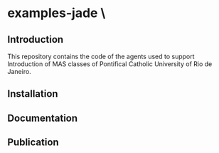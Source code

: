 # examples-jade \

## Introduction
This repository contains the code of the agents used to support Introduction of MAS classes of Pontifical Catholic University of Rio de Janeiro.
## Installation
## Documentation
## Publication
